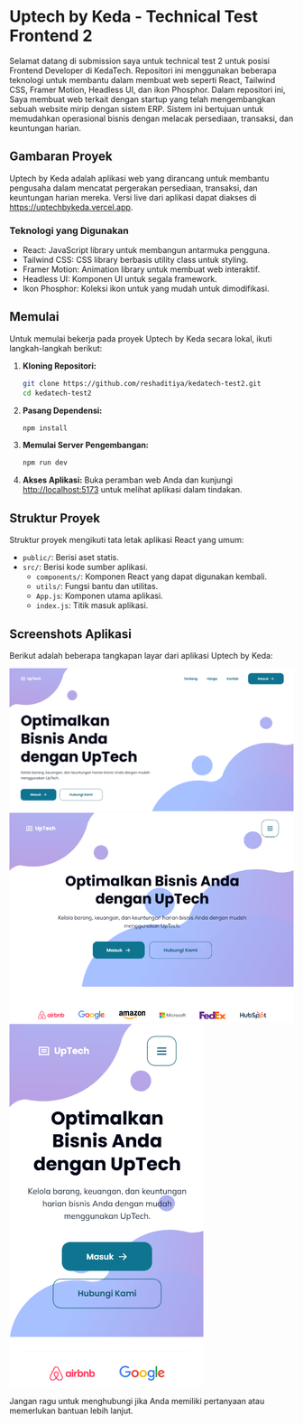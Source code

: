 # Uptech by Keda - Technical Test Frontend 2

Selamat datang di submission saya untuk technical test 2 untuk posisi Frontend Developer di KedaTech. Repositori ini menggunakan beberapa teknologi untuk membantu dalam membuat web seperti React, Tailwind CSS, Framer Motion, Headless UI, dan ikon Phosphor. Dalam repositori ini, Saya membuat web terkait dengan startup yang telah mengembangkan sebuah website mirip dengan sistem ERP. Sistem ini bertujuan untuk memudahkan operasional bisnis dengan melacak persediaan, transaksi, dan keuntungan harian.

## Gambaran Proyek

Uptech by Keda adalah aplikasi web yang dirancang untuk membantu pengusaha dalam mencatat pergerakan persediaan, transaksi, dan keuntungan harian mereka. Versi live dari aplikasi dapat diakses di https://uptechbykeda.vercel.app.

### Teknologi yang Digunakan

- React: JavaScript library untuk membangun antarmuka pengguna.
- Tailwind CSS: CSS library berbasis utility class untuk styling.
- Framer Motion: Animation library untuk membuat web interaktif.
- Headless UI: Komponen UI untuk segala framework.
- Ikon Phosphor: Koleksi ikon untuk yang mudah untuk dimodifikasi.

## Memulai

Untuk memulai bekerja pada proyek Uptech by Keda secara lokal, ikuti langkah-langkah berikut:

1. **Kloning Repositori:**

   ```bash
   git clone https://github.com/reshaditiya/kedatech-test2.git
   cd kedatech-test2
   ```

2. **Pasang Dependensi:**

   ```bash
   npm install
   ```

3. **Memulai Server Pengembangan:**

   ```bash
   npm run dev
   ```

4. **Akses Aplikasi:**
   Buka peramban web Anda dan kunjungi [http://localhost:5173](http://localhost:5173) untuk melihat aplikasi dalam tindakan.

## Struktur Proyek

Struktur proyek mengikuti tata letak aplikasi React yang umum:

- `public/`: Berisi aset statis.
- `src/`: Berisi kode sumber aplikasi.
  - `components/`: Komponen React yang dapat digunakan kembali.
  - `utils/`: Fungsi bantu dan utilitas.
  - `App.js`: Komponen utama aplikasi.
  - `index.js`: Titik masuk aplikasi.

## Screenshots Aplikasi

Berikut adalah beberapa tangkapan layar dari aplikasi Uptech by Keda:

![Desktop](/screenshot/desktop.png)
![Tablet](/screenshot/tablet.png)
![Mobile](/screenshot/mobile.png)

Jangan ragu untuk menghubungi jika Anda memiliki pertanyaan atau memerlukan bantuan lebih lanjut.
